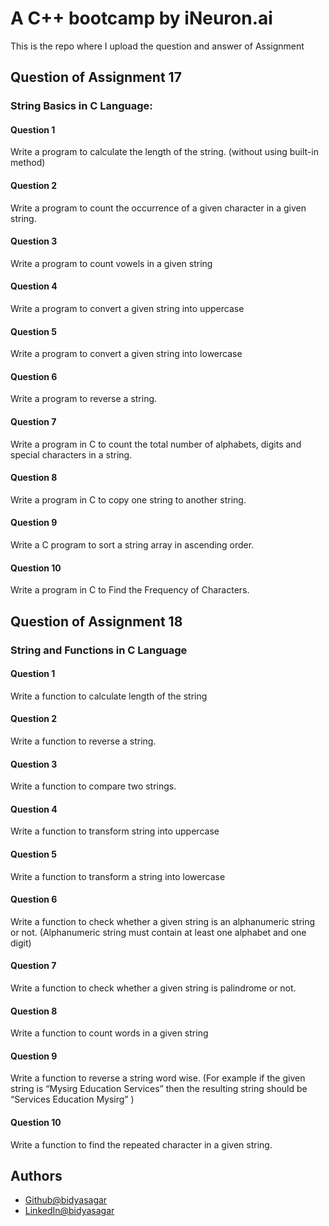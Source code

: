 # A C++ bootcamp by iNeuron.ai

This is the repo where I upload the question and answer of Assignment

## Question of Assignment 17

### String Basics in C Language:

#### Question 1

Write a program to calculate the length of the string. (without using built-in method)

#### Question 2

Write a program to count the occurrence of a given character in a given string.

#### Question 3

Write a program to count vowels in a given string

#### Question 4

Write a program to convert a given string into uppercase

#### Question 5

Write a program to convert a given string into lowercase

#### Question 6

Write a program to reverse a string.

#### Question 7

Write a program in C to count the total number of alphabets, digits and special characters in a string.

#### Question 8

Write a program in C to copy one string to another string.

#### Question 9

Write a C program to sort a string array in ascending order.

#### Question 10

Write a program in C to Find the Frequency of Characters.

## Question of Assignment 18

### String and Functions in C Language

#### Question 1

Write a function to calculate length of the string

#### Question 2

Write a function to reverse a string.

#### Question 3

Write a function to compare two strings.

#### Question 4

Write a function to transform string into uppercase

#### Question 5

Write a function to transform a string into lowercase

#### Question 6

Write a function to check whether a given string is an alphanumeric string or not. (Alphanumeric string must contain at least one alphabet and one digit)

#### Question 7

Write a function to check whether a given string is palindrome or not.

#### Question 8

Write a function to count words in a given string

#### Question 9

Write a function to reverse a string word wise. (For example if the given string is “Mysirg Education Services” then the resulting string should be “Services Education Mysirg” )

#### Question 10

Write a function to find the repeated character in a given string.

## Authors

- [Github@bidyasagar](https://github.com/BidyasagarAnupam)
- [LinkedIn@bidyasagar](https://www.linkedin.com/in/bidyasagar-mohapatra-b86581203/)

